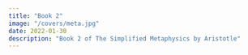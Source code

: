 ```yaml
---
title: "Book 2"
image: "/covers/meta.jpg"
date: 2022-01-30
description: "Book 2 of The Simplified Metaphysics by Aristotle"
---
```

